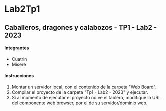 # Lab2Tp1

<h2>Caballeros, dragones y calabozos - TP1 - Lab2 - 2023</h2>

<h4>Integrantes</h4>
<ul>
    <li>
        Cuatrin
    </li>
    <li>
        Misere
    </li>
</ul>

<h4>Instrucciones</h4>
<ol>
    <li>
        Montar un servidor local, con el contenido de la carpeta "Web Board".
    </li>
    <li>
        Compilar el proyecto de la carpeta "Tp1 - Lab2 - 2023" y ejecutar.
    </li>
    <li>
        Si al momento de ejecutar el proyecto no ve el tablero, modifique la URL del componente web browser, por el de su servidor/dominio web.
    </li>
</ol>
